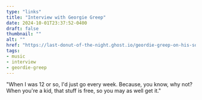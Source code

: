 ```yaml
---
type: "links"
title: "Interview with Georgie Greep"
date: 2024-10-01T23:37:52-0400
draft: false
thumbnail: ""
alt: ""
href: "https://last-donut-of-the-night.ghost.io/geordie-greep-on-his-solo-career-bad-music-videos-and-the-truth-behind-the-black-midi-breakup/"
tags:
- music
- interview
- geordie-greep
---
```


"When I was 12 or so, I'd just go every week. Because, you know, why not? When you're a kid, that stuff is free, so you may as well get it."
